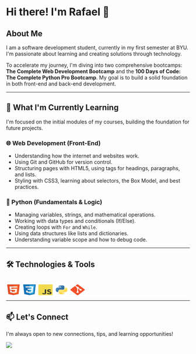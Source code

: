# Hi there! I'm Rafael 👋

## About Me
I am a software development student, currently in my first semester at BYU. I'm passionate about learning and creating solutions through technology.

To accelerate my journey, I'm diving into two comprehensive bootcamps: **The Complete Web Development Bootcamp** and the **100 Days of Code: The Complete Python Pro Bootcamp**. My goal is to build a solid foundation in both front-end and back-end development.

---

## 🌱 What I'm Currently Learning

I'm focused on the initial modules of my courses, building the foundation for future projects.

### 🌐 Web Development (Front-End)
* Understanding how the internet and websites work.
* Using Git and GitHub for version control.
* Structuring pages with HTML5, using tags for headings, paragraphs, and lists.
* Styling with CSS3, learning about selectors, the Box Model, and best practices.

### 🐍 Python (Fundamentals & Logic)
* Managing variables, strings, and mathematical operations.
* Working with data types and conditionals (If/Else).
* Creating loops with `For` and `While`.
* Using data structures like lists and dictionaries.
* Understanding variable scope and how to debug code.

---

## 🛠️ Technologies & Tools
<div style="display: inline_block"><br>
  <img align="center" alt="HTML5" height="30" width="40" src="https://raw.githubusercontent.com/devicons/devicon/master/icons/html5/html5-original.svg">
  <img align="center" alt="CSS3" height="30" width="40" src="https://raw.githubusercontent.com/devicons/devicon/master/icons/css3/css3-original.svg">
  <img align="center" alt="JavaScript" height="30" width="40" src="https://raw.githubusercontent.com/devicons/devicon/master/icons/javascript/javascript-original.svg">
  <img align="center" alt="Python" height="30" width="40" src="https://raw.githubusercontent.com/devicons/devicon/master/icons/python/python-original.svg">
  <img align="center" alt="Git" height="30" width="40" src="https://raw.githubusercontent.com/devicons/devicon/master/icons/git/git-original.svg">
</div>

---

## 📫 Let's Connect
I'm always open to new connections, tips, and learning opportunities!

<div>
  <a href="https://www.linkedin.com/in/rafael-silva-961086220/" target="_blank"><img src="https://img.shields.io/badge/-LinkedIn-%230077B5?style=for-the-badge&logo=linkedin&logoColor=white" target="_blank"></a>
 
</div>
